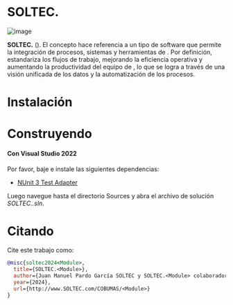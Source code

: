 # SOLTEC.<Module>

![image](https://img.shields.io/badge/license-LGPL-3.svg)

**SOLTEC.<Module>** (**<Module Name Complete>**). El concepto hace referencia a un tipo de software que permite la
integración de procesos, sistemas y herramientas de <Module Name Complete>. Por definición, estandariza los 
flujos de trabajo, mejorando la eficiencia operativa y aumentando la productividad del equipo de 
*<Module Name Complete>*, lo que se logra a través de una visión unificada de los datos y la automatización de 
los procesos.

# Instalación



# Construyendo



#### Con Visual Studio 2022

Por favor, baje e instale las siguientes dependencias:

- [NUnit 3 Test Adapter](https://marketplace.visualstudio.com/items?itemName=NUnitDevelopers.NUnit3TestAdapter)

Luego navegue hasta el directorio Sources y abra el archivo de solución *SOLTEC.<Module>.sln*.

# Citando

Cite este trabajo como:

```bibtex
@misc{soltec2024<Module>,
  title={SOLTEC.<Module>},
  author={Juan Manuel Pardo García SOLTEC y SOLTEC.<Module> colaboradores},
  year={2024},
  url={http://www.SOLTEC.com/COBUMAS/<Module>}
}
```


